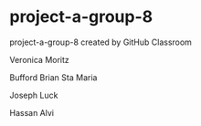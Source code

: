 # project-a-group-8
project-a-group-8 created by GitHub Classroom

Veronica Moritz

Bufford Brian Sta Maria

Joseph Luck

Hassan Alvi
